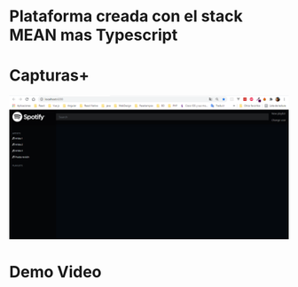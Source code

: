 # Plataforma creada con el stack MEAN mas Typescript


# Capturas+
![](images/img-1.png)
    

# Demo Video 
    
